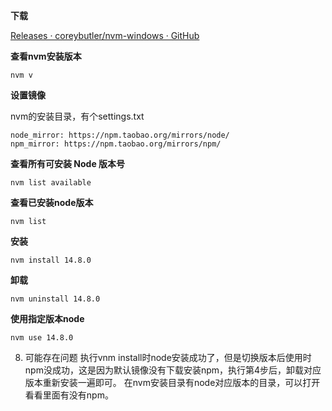 **下载**

   [Releases · coreybutler/nvm-windows · GitHub](https://github.com/coreybutler/nvm-windows/releases) 

**查看nvm安装版本**

``````
nvm v
``````

**设置镜像**

nvm的安装目录，有个settings.txt

```
node_mirror: https://npm.taobao.org/mirrors/node/
npm_mirror: https://npm.taobao.org/mirrors/npm/
```

**查看所有可安装 Node 版本号**

```
nvm list available
```

**查看已安装node版本**

```
nvm list
```

**安装**

```
nvm install 14.8.0
```

**卸载**

```
nvm uninstall 14.8.0
```

**使用指定版本node**

```
nvm use 14.8.0
```

8. 可能存在问题
        执行vnm install时node安装成功了，但是切换版本后使用时npm没成功，这是因为默认镜像没有下载安装npm，执行第4步后，卸载对应版本重新安装一遍即可。
   在nvm安装目录有node对应版本的目录，可以打开看看里面有没有npm。